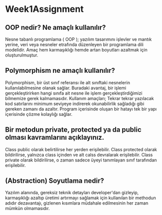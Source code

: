 # Week1Assignment

## OOP nedir? Ne amaçlı kullanılır?
Nesne tabanlı programlama ( OOP ); yazılım tasarımını işlevler ve mantık yerine, veri veya nesneler etrafında düzenleyen bir programlama dili modelidir. Amaç hem karmaşıklığı hemde artan boyutları azaltmak için oluşturulmuştur.

## Polymorphism ne amaçlı kullanılır?
Polymorphism, bir üst sınıf referansı ile alt sınıftaki nesnelerin kullanılabilmesine olanak sağlar. Buradaki avantaj, bir işlemi gerçekleştirirken hangi sınıfa ait nesne ile işlem gerçekleştirdiğimizi bilmemize gerek kalmamasıdır. Kullanım amaçları; Tekrar tekrar yazılacak kod satırlarını minimum seviyeye indirerek okunabilirlik sağladığı gibi gereken zamanı da azaltır. Program içerisinde oluşan bir hatayı tek bir yapı içerisinde çözme kolaylığı sağlar.

## Bir metodun private, protected ya da public olması kavramlarını açıklayınız.
Class public olarak belirtilirse her yerden erişilebilir.
Class protected olarak bildirilirse, yalnızca class içinden ve alt calss devralarak erişilebilir.
Class private olarak bildirilirse, o zaman sadece üyeyi tanımlayan sınıf tarafından erişilebilir.

## (Abstraction) Soyutlama nedir?
Yazılım alanında, gereksiz teknik detayları developer'dan gizleyip, karmaşıklığı azaltıp üretimi artırmayı sağlamak için kullanılan bir methodun adıdır dezavantajı, gizlenen kısımlara müdahale edilmesinin her zaman mümkün olmamasıdır.